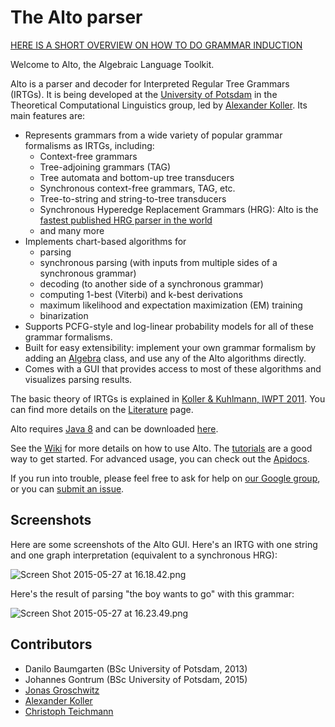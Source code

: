 # The Alto parser

[HERE IS A SHORT OVERVIEW ON HOW TO DO GRAMMAR INDUCTION](grammar-induction-tutorial)

Welcome to Alto, the Algebraic Language Toolkit.

Alto is a parser and decoder for Interpreted Regular Tree Grammars (IRTGs). It is being developed at the [University of Potsdam](http://www.ling.uni-potsdam.de/en/) in the Theoretical Computational Linguistics group, led by [Alexander Koller](http://www.ling.uni-potsdam.de/~koller/). Its main features are:

- Represents grammars from a wide variety of popular grammar formalisms as IRTGs, including:
	- Context-free grammars
	- Tree-adjoining grammars (TAG)
	- Tree automata and bottom-up tree transducers
	- Synchronous context-free grammars, TAG, etc.
	- Tree-to-string and string-to-tree transducers
	- Synchronous Hyperedge Replacement Grammars (HRG): Alto is the [fastest published HRG parser in the world](http://www.ling.uni-potsdam.de/~koller/showpaper.php?id=sgraph-parsing-15)
	- and many more
- Implements chart-based algorithms for
	- parsing
	- synchronous parsing (with inputs from multiple sides of a synchronous grammar)
	- decoding (to another side of a synchronous grammar)
	- computing 1-best (Viterbi) and k-best derivations
	- maximum likelihood and expectation maximization (EM) training
	- binarization
- Supports PCFG-style and log-linear probability models for all of these grammar formalisms.
- Built for easy extensibility: implement your own grammar formalism by adding an [Algebra](https://bitbucket.org/tclup/alto/wiki/Algebras) class, and use any of the Alto algorithms directly.
- Comes with a GUI that provides access to most of these algorithms and visualizes parsing results.

The basic theory of IRTGs is explained in [Koller & Kuhlmann, IWPT 2011](http://www.ling.uni-potsdam.de/~koller/showpaper.php?id=irtg-11). You can find more details on the [Literature](https://bitbucket.org/tclup/alto/wiki/Literature) page.

Alto requires [Java 8](http://www.oracle.com/technetwork/java/javase/downloads/jre8-downloads-2133155.html) and can be downloaded [here](https://bitbucket.org/tclup/alto/downloads).

See the [Wiki](https://bitbucket.org/tclup/alto/wiki/Home) for more details on how to use Alto. The [tutorials](https://bitbucket.org/tclup/alto/wiki/Tutorials) are a good way to get started. For advanced usage, you can check out the [Apidocs](http://www.ling.uni-potsdam.de/tcl/alto/apidocs/).

If you run into trouble, please feel free to ask for help on [our Google group](https://groups.google.com/forum/#!forum/alto-users), or you can [submit an issue](https://bitbucket.org/tclup/alto/issues?status=new&status=open).

## Screenshots ##

Here are some screenshots of the Alto GUI. Here's an IRTG with one string and one graph interpretation (equivalent to a synchronous HRG):

![Screen Shot 2015-05-27 at 16.18.42.png](https://bitbucket.org/repo/ny94Mo/images/1617309522-Screen%20Shot%202015-05-27%20at%2016.18.42.png)

Here's the result of parsing "the boy wants to go" with this grammar:

![Screen Shot 2015-05-27 at 16.23.49.png](https://bitbucket.org/repo/ny94Mo/images/1198790576-Screen%20Shot%202015-05-27%20at%2016.23.49.png)

## Contributors ##

* Danilo Baumgarten (BSc University of Potsdam, 2013)
* Johannes Gontrum (BSc University of Potsdam, 2015)
* [Jonas Groschwitz](http://www.ling.uni-potsdam.de/~groschwitz)
* [Alexander Koller](http://www.ling.uni-potsdam.de/~koller/)
* [Christoph Teichmann](https://sites.google.com/site/christophteichmanncl/)